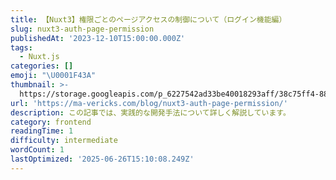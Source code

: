 ```yaml
---
title: 【Nuxt3】権限ごとのページアクセスの制御について（ログイン機能編）
slug: nuxt3-auth-page-permission
publishedAt: '2023-12-10T15:00:00.000Z'
tags:
  - Nuxt.js
categories: []
emoji: "\U0001F43A"
thumbnail: >-
  https://storage.googleapis.com/p_6227542ad33be40018293aff/38c75ff4-88ca-44cf-be21-71794ea344c0/nuxt3-auth-page-permission.png
url: 'https://ma-vericks.com/blog/nuxt3-auth-page-permission/'
description: この記事では、実践的な開発手法について詳しく解説しています。
category: frontend
readingTime: 1
difficulty: intermediate
wordCount: 1
lastOptimized: '2025-06-26T15:10:08.249Z'
---
```



